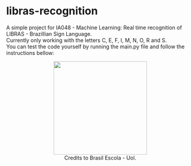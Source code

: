 # libras-recognition
 A simple project for IA048 - Machine Learning: Real time recognition of LIBRAS - Brazillian Sign Language.<br/>
 Currently only working with the letters C, E, F, I, M, N, O, R and S.<br/>
 You can test the code yourself by running the main.py file and follow the instructions bellow: <br/>
<p align="center">
<img src="https://www.overleaf.com/project/5fe3c0e3a42b003dccd86ce7/file/6005d671670ec197ee219cd6" width="250" height="250"><br/>
Credits to Brasil Escola - Uol.
</p>
